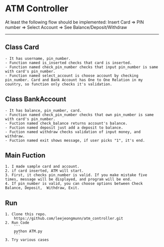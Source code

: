 
# ATM Controller

At least the following flow should be implemented:
Insert Card => PIN number => Select Account => See Balance/Deposit/Withdraw

--------
## Class Card
    - It has username, pin_number.
    - Function named is_inserted checks that card is inserted.
    - Function named check_pin_number checks that input pin_number is same with card's pin_number.
    - Function named select_account is choose account by checking pin_number. Card and Bank Account has One to One Relation in my country, so function only checks it's validation.

## Class BankAccount
    - It has balance, pin_number, card.
    - Function named check_pin_number checks that own pin_number is same with card's pin_number.
    - Fuction named check_balance returns account's balance.
    - Fuction named deposit just add a deposit to balance.
    - Fuction named withdraw checks validation of input money, and withdraw.
    - Fuction named exit shows message, if user picks "1", it's end.

## Main Fuction
    1. I made sample card and account.
    2. if card inserted, ATM will start.
    3. First, it checks pin_number is valid. If you make mistake five times, message will be displayed, and program will be end.
    4. If pin_number is valid, you can choose options between Check Balance, Deposit,  Withdraw, Exit.

## Run
    1. Clone this repo.
        https://github.com/leejeongmunn/atm_controller.git
    2. Run Code
        ``` 
        python ATM.py
        ``` 
    3. Try various cases
